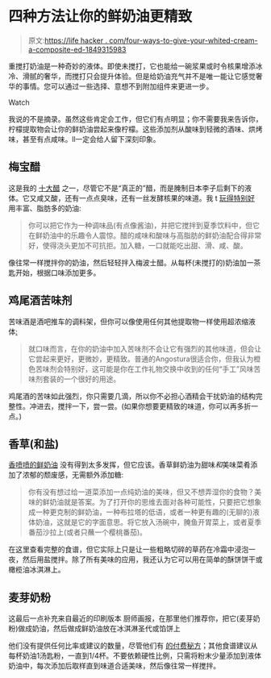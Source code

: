 # 四种方法让你的鲜奶油更精致

> 原文:[https://life hacker . com/four-ways-to-give-your-whited-cream-a-composite-ed-1849315983](https://lifehacker.com/four-ways-to-give-your-whipped-cream-a-sophisticated-ed-1849315983)

重搅打奶油是一种奇妙的液体。即使未搅打，它也能给一碗浆果或时令核果增添冰冷、滑腻的奢华，而搅打只会提升体验。但是给奶油充气并不是唯一能让它感觉奢华的事情。您可以通过一些选择、意想不到附加组件来更进一步。

Watch

我说的不是摘录。虽然这些肯定会工作，但它们有点明显；你不需要我来告诉你，柠檬提取物会让你的鲜奶油尝起来像柠檬。这些添加剂从酸味到轻微的酒味、烘烤味，甚至有点咸味。ll一定会给人留下深刻印象。

## 梅宝醋

这是我的 [十大醋](https://lifehacker.com/10-vinegars-you-should-have-in-your-kitchen-and-how-to-1846828715/slides/10) 之一，尽管它不是“真正的”醋，而是腌制日本李子后剩下的液体。它又咸又酸，还有一点点臭味，还有一丝发酵核果的味道。我 t [玩得特别好](https://lifehacker.com/you-should-add-umeboshi-vinegar-to-your-whipped-cream-1847411590) 用丰富、脂肪多的奶油:

> 你可以把它作为一种调味品(有点像酱油)，并把它搅拌到夏季饮料中，但它在鲜奶油中的乐趣令人震惊。醋的咸味和酸味与高脂肪的鲜奶油配合得非常好，使得浇头更加不可抗拒。加入糖，一口就能吃出甜、滑、咸、酸。

像往常一样搅拌你的奶油，然后轻轻拌入梅波士醋。从每杯(未搅打的)奶油加一茶匙开始，根据口味添加更多。

## 鸡尾酒苦味剂

苦味酒是酒吧推车的调料架，但你可以像使用任何其他提取物一样使用超浓缩液体[:](https://lifehacker.com/give-your-whipped-cream-a-sophisticated-edge-with-cockt-1845904464)

> 就口味而言，在你的奶油中加入苦味剂不会让它有强烈的其他味道，但会让它尝起来更好，更微妙，更精致。普通的Angostura很适合你，但我认为橙色苦味剂会特别好，这可能是你在工作礼物交换中收到的任何“手工”风味苦味剂套装的一个很好的用途。

鸡尾酒的苦味如此强烈，你只需要几滴，所以你不必担心酒精会干扰奶油的结构完整性。冲进去，搅拌一下，尝一尝。(如果你想要更精致的味道，你可以再多折一点。)

## 香草(和盐)

[香喷喷的鲜奶油](https://lifehacker.com/the-case-for-savory-whipped-cream-1837069612) 没有得到太多发挥，但它应该。香草鲜奶油为甜味*和*美味菜肴添加了浓郁的颓废感，无需额外添加糖:

> 你有没有想过给一道菜添加一点纯奶油的美味，但又不想弄湿你的食物？美味的鲜奶油就是答案。为了打开你的思维去面对各种可能性，只要把它想象成一种更克制的鲜奶油，一种布拉塔的低语，或者一种更有趣的(无聊的)液体奶油，这就是它的字面意思。将它放入汤碗中，腌鱼开胃菜上，或者夏季番茄沙拉上(或者只蘸一个樱桃番茄)。

在这里查看完整的食谱，但它实际上只是让一些粗略切碎的草药在冷霜中浸泡一夜，然后用盐搅拌。除了所有美味的应用，我还认为它可以用在简单的酥饼饼干或橄榄油冰淇淋上。

## 麦芽奶粉

这最后一点补充来自最近的印刷版本 厨师画报，在那里他们推荐你，把它(麦芽奶粉)做成奶油，然后做成鲜奶油放在冰淇淋圣代或馅饼上

他们没有提供任何比率或建议的数量，尽管他们有 [的付费秘方](https://www.cookscountry.com/recipes/12791-malted-milk-whipped-cream)；其他食谱建议从每杯奶油1汤匙粉，一直到1/4杯。不要依赖硬性比例，只需将粉末少量添加到液体奶油中，每次添加后取样直到味道合适美味，然后像往常一样搅拌。